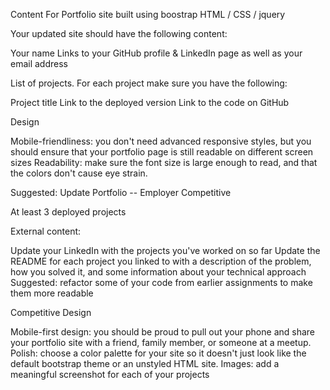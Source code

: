 
Content For Portfolio site built using boostrap HTML / CSS / jquery

Your updated site should have the following content:


Your name
Links to your GitHub profile & LinkedIn page as well as your email address

List of projects. For each project make sure you have the following:

Project title
Link to the deployed version
Link to the code on GitHub


Design

Mobile-friendliness: you don't need advanced responsive styles, but you should ensure that your portfolio page is still readable on different screen sizes
Readability: make sure the font size is large enough to read, and that the colors don't cause eye strain.

Suggested: Update Portfolio -- Employer Competitive

At least 3 deployed projects

External content:

Update your LinkedIn with the projects you've worked on so far
Update the README for each project you linked to with a description of the problem,
how you solved it, and some information about your technical approach
Suggested: refactor some of your code from earlier assignments to make them more readable

Competitive Design

Mobile-first design: you should be proud to pull out your phone and share
your portfolio site with a friend, family member, or someone at a meetup.
Polish: choose a color palette for your site so it doesn't just look like
the default bootstrap theme or an unstyled HTML site.
Images: add a meaningful screenshot for each of your projects
